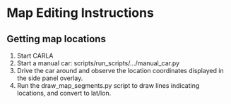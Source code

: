 # Map Editing Instructions

## Getting map locations

1. Start CARLA
2. Start a manual car: scripts/run_scripts/.../manual_car.py
3. Drive the car around and observe the location coordinates displayed in the side panel overlay.
4. Run the draw_map_segments.py script to draw lines indicating locations, and convert to lat/lon.

